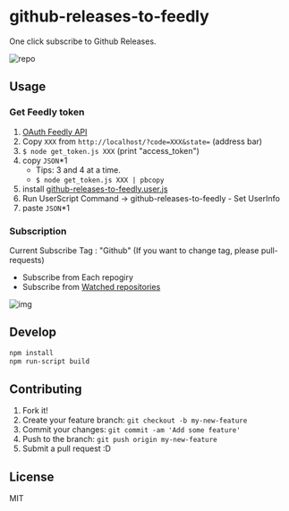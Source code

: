 # github-releases-to-feedly

One click subscribe to Github Releases.

![repo](http://take.ms/2bbce)

## Usage

### Get Feedly token

1. [OAuth Feedly API](https://cloud.feedly.com/v3/auth/auth?client_id=feedly&redirect_uri=http://localhost&scope=https://cloud.feedly.com/subscriptions&response_type=code&migrate=false)
2. Copy `XXX` from `http://localhost/?code=XXX&state=` (address bar)
3. `$ node get_token.js XXX` (print "access_token")
4. copy `JSON`*1
    * Tips: 3 and 4 at a time.
    * `$ node get_token.js XXX | pbcopy`
5. install [github-releases-to-feedly.user.js](https://raw.githubusercontent.com/azu/github-releases-to-feedly/master/github-releases-to-feedly.user.js)
6. Run UserScript Command -> github-releases-to-feedly - Set UserInfo
7. paste `JSON`*1

### Subscription

Current Subscribe Tag : "Github"
(If you want to change tag, please pull-requests)

* Subscribe from Each repogiry
* Subscribe from [Watched repositories](https://github.com/watching "Watched repositories")

![img](http://take.ms/qDycP)

## Develop

```sh
npm install
npm run-script build
```

## Contributing

1. Fork it!
2. Create your feature branch: `git checkout -b my-new-feature`
3. Commit your changes: `git commit -am 'Add some feature'`
4. Push to the branch: `git push origin my-new-feature`
5. Submit a pull request :D

## License

MIT